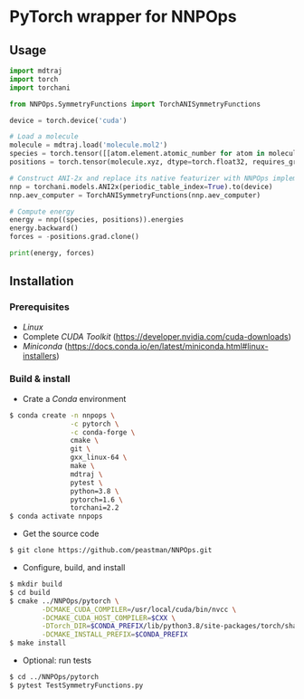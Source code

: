 # PyTorch wrapper for NNPOps

## Usage

```python
import mdtraj
import torch
import torchani

from NNPOps.SymmetryFunctions import TorchANISymmetryFunctions

device = torch.device('cuda')

# Load a molecule
molecule = mdtraj.load('molecule.mol2')
species = torch.tensor([[atom.element.atomic_number for atom in molecule.top.atoms]], device=device)
positions = torch.tensor(molecule.xyz, dtype=torch.float32, requires_grad=True, device=device)

# Construct ANI-2x and replace its native featurizer with NNPOps implementation
nnp = torchani.models.ANI2x(periodic_table_index=True).to(device)
nnp.aev_computer = TorchANISymmetryFunctions(nnp.aev_computer)

# Compute energy
energy = nnp((species, positions)).energies
energy.backward()
forces = -positions.grad.clone()

print(energy, forces)
```

## Installation

### Prerequisites

- *Linux*
- Complete *CUDA Toolkit* (https://developer.nvidia.com/cuda-downloads)
- *Miniconda* (https://docs.conda.io/en/latest/miniconda.html#linux-installers)

### Build & install

- Crate a *Conda* environment
```bash
$ conda create -n nnpops \
               -c pytorch \
               -c conda-forge \
               cmake \
               git \
               gxx_linux-64 \
               make \
               mdtraj \
               pytest \
               python=3.8 \
               pytorch=1.6 \
               torchani=2.2
$ conda activate nnpops
```
- Get the source code
```bash
$ git clone https://github.com/peastman/NNPOps.git
```
- Configure, build, and install
```bash
$ mkdir build
$ cd build
$ cmake ../NNPOps/pytorch \
        -DCMAKE_CUDA_COMPILER=/usr/local/cuda/bin/nvcc \
        -DCMAKE_CUDA_HOST_COMPILER=$CXX \
        -DTorch_DIR=$CONDA_PREFIX/lib/python3.8/site-packages/torch/share/cmake/Torch \
        -DCMAKE_INSTALL_PREFIX=$CONDA_PREFIX
$ make install
```
- Optional: run tests
```bash
$ cd ../NNPOps/pytorch
$ pytest TestSymmetryFunctions.py
```
